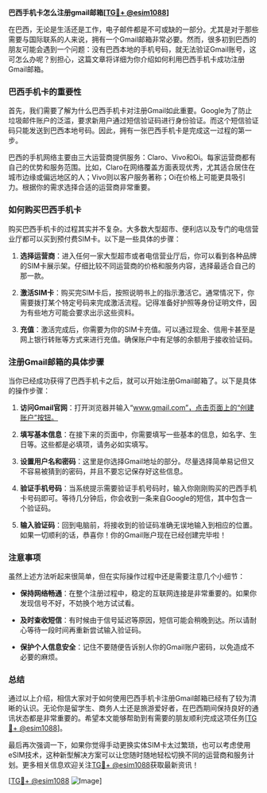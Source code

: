 **巴西手机卡怎么注册gmail邮箱[[TG💪+ @esim1088](https://t.me/s/esim1088)]**

在巴西，无论是生活还是工作，电子邮件都是不可或缺的一部分。尤其是对于那些需要与国际联系的人来说，拥有一个Gmail邮箱非常必要。然而，很多初到巴西的朋友可能会遇到一个问题：没有巴西本地的手机号码，就无法验证Gmail账号，这可怎么办呢？别担心，这篇文章将详细为你介绍如何利用巴西手机卡成功注册Gmail邮箱。

### 巴西手机卡的重要性

首先，我们需要了解为什么巴西手机卡对注册Gmail如此重要。Google为了防止垃圾邮件账户的泛滥，要求新用户通过短信验证码进行身份验证。而这个短信验证码只能发送到巴西本地号码。因此，拥有一张巴西手机卡是完成这一过程的第一步。

巴西的手机网络主要由三大运营商提供服务：Claro、Vivo和Oi。每家运营商都有自己的优势和服务范围。比如，Claro在网络覆盖方面表现优秀，尤其适合居住在城市边缘或偏远地区的人；Vivo则以客户服务著称；Oi在价格上可能更具吸引力。根据你的需求选择合适的运营商非常重要。

### 如何购买巴西手机卡

购买巴西手机卡的过程其实并不复杂。大多数大型超市、便利店以及专门的电信营业厅都可以买到预付费SIM卡。以下是一些具体的步骤：

1. **选择运营商**：进入任何一家大型超市或者电信营业厅后，你可以看到各种品牌的SIM卡展示架。仔细比较不同运营商的价格和服务内容，选择最适合自己的那一款。
   
2. **激活SIM卡**：购买完SIM卡后，按照说明书上的指示激活它。通常情况下，你需要拨打某个特定号码来完成激活流程。记得准备好护照等身份证明文件，因为有些地方可能会要求出示这些资料。

3. **充值**：激活完成后，你需要为你的SIM卡充值。可以通过现金、信用卡甚至是网上银行转账等方式来进行充值。确保账户中有足够的余额用于接收验证码。

### 注册Gmail邮箱的具体步骤

当你已经成功获得了巴西手机卡之后，就可以开始注册Gmail邮箱了。以下是具体的操作步骤：

1. **访问Gmail官网**：打开浏览器并输入“www.gmail.com”，点击页面上的“创建账户”按钮。

2. **填写基本信息**：在接下来的页面中，你需要填写一些基本的信息，如名字、生日等。这些都是必填项，请务必如实填写。

3. **设置用户名和密码**：这里是你选择Gmail地址的部分。尽量选择简单易记但又不容易被猜到的密码，并且不要忘记保存好这些信息。

4. **验证手机号码**：当系统提示需要验证手机号码时，输入你刚刚购买的巴西手机卡号码即可。等待几分钟后，你会收到一条来自Google的短信，其中包含一个验证码。

5. **输入验证码**：回到电脑前，将接收到的验证码准确无误地输入到相应的位置。如果一切顺利的话，恭喜你！你的Gmail账户现在已经创建完毕啦！

### 注意事项

虽然上述方法听起来很简单，但在实际操作过程中还是需要注意几个小细节：

- **保持网络畅通**：在整个注册过程中，稳定的互联网连接是非常重要的。如果你发现信号不好，不妨换个地方试试看。
  
- **及时查收短信**：有时候由于信号延迟等原因，短信可能会稍晚到达。所以请耐心等待一段时间再重新尝试输入验证码。

- **保护个人信息安全**：记住不要随便告诉别人你的Gmail账户密码，以免造成不必要的麻烦。

### 总结

通过以上介绍，相信大家对于如何使用巴西手机卡注册Gmail邮箱已经有了较为清晰的认识。无论你是留学生、商务人士还是旅游爱好者，在巴西期间保持良好的通讯状态都是非常重要的。希望本文能够帮助到有需要的朋友顺利完成这项任务[[TG💪+ @esim1088](https://t.me/s/esim1088)]。

最后再次强调一下，如果你觉得手动更换实体SIM卡太过繁琐，也可以考虑使用eSIM技术，这种新型解决方案可以让您随时随地轻松切换不同的运营商和服务计划。更多相关信息欢迎关注[TG💪+ @esim1088](https://t.me/s/esim1088)获取最新资讯！

[[TG💪+ @esim1088](https://t.me/s/esim1088) ![Image](https://i.postimg.cc/4NQfJmqS/Snipaste-2025-05-13-00-14-12.png)]